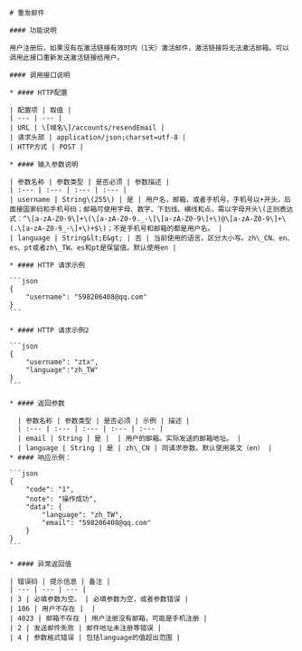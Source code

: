 ```
# 重发邮件
```


    #### 功能说明

    用户注册后，如果没有在激活链接有效时内（1天）激活邮件，激活链接将无法激活邮箱。可以调用此接口重新发送激活链接给用户。

    #### 调用接口说明

    * #### HTTP配置

    | 配置项 | 取值 |
    | --- | --- |
    | URL | \[域名\]/accounts/resendEmail |
    | 请求头部 | application/json;charset=utf-8 |
    | HTTP方式 | POST |

    * #### 输入参数说明

    | 参数名称 | 参数类型 | 是否必须 | 参数描述 |
    | :--- | :--- | :--- | :--- |
    | username | String\(255\) | 是 | 用户名，邮箱，或者手机号。手机号以+开头，后面接国家码和手机号码；邮箱可使用字母、数字、下划线、横线和点，需以字母开头\(正则表达式：^\[a-zA-Z0-9\]+\(\[a-zA-Z0-9._-\]\[a-zA-Z0-9\]+\)@\[a-zA-Z0-9\]+\(.\[a-zA-Z0-9_-\]+\)+$\)；不是手机号和邮箱的都是用户名。 |
    | language | String&lt;E&gt; | 否 | 当前使用的语言。区分大小写。zh\_CN、en、es、pt或者zh\_TW。es和pt是保留值。默认使用en |

    * #### HTTP 请求示例

    ```json
    {
        "username": "598206408@qq.com"
    }
    ```

    * #### HTTP 请求示例2

    ```json
    {
        "username": "ztx",
        "language":"zh_TW"
    }
    ```

    * #### 返回参数

      | 参数名称 | 参数类型 | 是否必须 | 示例 | 描述 |
      | :--- | :--- | :--- | :--- | :--- |
      | email | String | 是 |  | 用户的邮箱。实际发送的邮箱地址。 |
      | language | String | 是 | zh\_CN | 同请求参数。默认使用英文（en） |
    * #### 响应示例：

    ```json
    {
        "code": "1",
        "note": "操作成功",
        "data": {
            "language": "zh_TW",
            "email": "598206408@qq.com"
        }
    }
    ```

    * #### 异常返回值

    | 错误码 | 提示信息 | 备注 |
    | --- | --- | --- |
    | 3 | 必填参数为空。 | 必填参数为空，或者参数错误 |
    | 106 | 用户不存在 |  |
    | 4023 | 邮箱不存在 | 用户注册没有邮箱，可能是手机注册 |
    | 2 | 发送邮件失败 | 邮件地址未注册等错误 |
    | 4 | 参数格式错误 | 包括language的值超出范围 |







